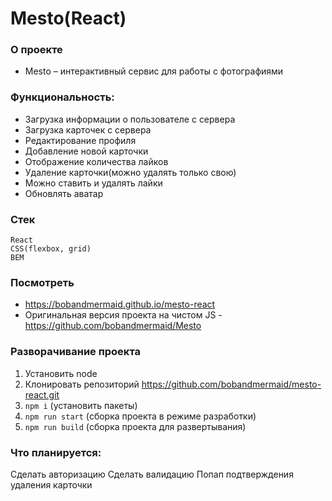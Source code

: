 # Mesto(React)

### О проекте
+ Mesto – интерактивный сервис для работы с фотографиями   

### Функциональность:
  + Загрузка информации о пользователе с сервера
  + Загрузка карточек с сервера
  + Редактирование профиля
  + Добавление новой карточки
  + Отображение количества лайков
  + Удаление карточки(можно удалять только свою)
  + Можно ставить и удалять лайки
  + Обновлять аватар
  
### Стек
`React`  
`CSS(flexbox, grid)`   
`BEM`  

### Посмотреть 
+ https://bobandmermaid.github.io/mesto-react    
+ Оригинальная версия проекта на чистом JS - https://github.com/bobandmermaid/Mesto

### Разворачивание проекта
1. Установить node     
2. Клонировать репозиторий https://github.com/bobandmermaid/mesto-react.git
3. `npm i` (установить пакеты)
4. `npm run start` (сборка проекта в режиме разработки)
5. `npm run build` (сборка проекта для развертывания)

### Что планируется:
Сделать авторизацию
Сделать валидацию
Попап подтверждения удаления карточки

